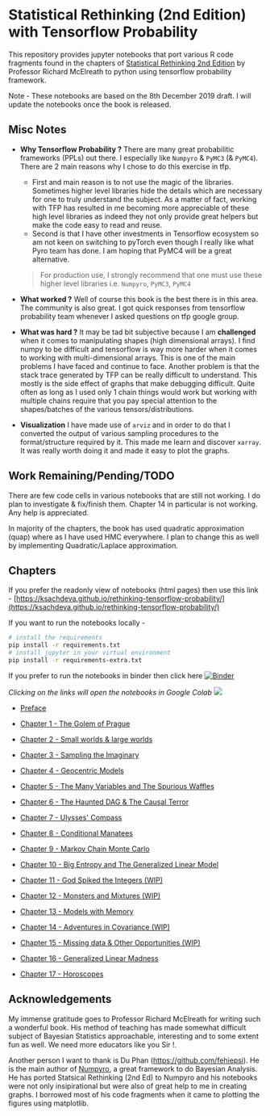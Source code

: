 # Statistical Rethinking (2nd Edition) with Tensorflow Probability

This repository provides jupyter notebooks that port various R code fragments found in the
chapters of [Statistical Rethinking 2nd Edition](https://xcelab.net/rm/statistical-rethinking/) by Professor Richard McElreath to python using tensorflow probability framework.

Note - These notebooks are based on the 8th December 2019 draft. I will update the notebooks once the book is released.

## Misc Notes

* **Why Tensorflow Probability ?** There are many great probabilitic frameworks (PPLs) out there. I especially like `Numpyro` & `PyMC3` (& `PyMC4`). There are 2 main reasons why I chose to do this exercise in tfp.
    * First and main reason is to not use the magic of the libraries. Sometimes higher level libraries hide the details which are necessary for one to truly understand the subject. As a matter of fact, working with TFP has resulted in me becoming more appreciable of these high level libraries as indeed they not only provide great helpers but make the code easy to read and reuse.
    * Second is that I have other investments in Tensorflow ecosystem so am not keen on switching to pyTorch even though I really like what Pyro team has done. I am hoping that PyMC4 will be a great alternative.

  > For production use, I strongly recommend that one must use these higher level libraries i.e. `Numpyro`, `PyMC3`, `PyMC4`

* **What worked ?** Well of course this book is the best there is in this area. The community is also great. I got quick responses from tensorflow probability team whenever I asked questions on tfp google group.

* **What was hard ?** It may be tad bit subjective because I am **challenged** when it comes to manipulating shapes (high dimensional arrays). I find numpy to be difficult and tensorflow is way more harder when it comes to working with multi-dimensional arrays. This is one of the main problems I have faced and continue to face. Another problem is that the stack trace generated by TFP can be really difficult to understand. This mostly is the side effect of graphs that make debugging difficult. Quite often as long as I used only 1 chain things would work but working with multiple chains require that you pay special attention to the shapes/batches of the various tensors/distributions.

* **Visualization** I have made use of `arviz` and in order to do that I converted the output of various sampling procedures to the format/structure required by it. This made me learn and discover `xarray`. It was really worth doing it and made it easy to plot the graphs.

## Work Remaining/Pending/TODO

There are few code cells in various notebooks that are still not working. I do plan to investigate & fix/finish them. Chapter 14 in particular is not working. Any help is appreciated.

In majority of the chapters, the book has used quadratic approximation (quap) where as I have used HMC everywhere. I plan to change this as well by implementing Quadratic/Laplace approximation.

## Chapters  

If you prefer the readonly view of notebooks (html pages) then use this link - [https://ksachdeva.github.io/rethinking-tensorflow-probability/](https://ksachdeva.github.io/rethinking-tensorflow-probability/)

If you want to run the notebooks locally -

```bash
# install the requirements
pip install -r requirements.txt
# install jupyter in your virtual environment
pip install -r requirements-extra.txt
```

If you prefer to run the notebooks in binder then click here [![Binder](https://mybinder.org/badge_logo.svg)](https://mybinder.org/v2/gh/ksachdeva/rethinking-tensorflow-probability/master)

*Clicking on the links will open the notebooks in Google Colab <img src="https://www.tensorflow.org/images/colab_logo_32px.png"/>*

* [Preface](https://colab.research.google.com/github/ksachdeva/rethinking-tensorflow-probability/blob/master/notebooks/preface.ipynb)

* [Chapter 1 - The Golem of Prague](https://colab.research.google.com/github/ksachdeva/rethinking-tensorflow-probability/blob/master/notebooks/01_the_golem_of_prague.ipynb)

* [Chapter 2 - Small worlds & large worlds](https://colab.research.google.com/github/ksachdeva/rethinking-tensorflow-probability/blob/master/notebooks/02_small_worlds_and_large_worlds.ipynb)  

* [Chapter 3 - Sampling the Imaginary](https://colab.research.google.com/github/ksachdeva/rethinking-tensorflow-probability/blob/master/notebooks/03_sampling_the_imaginary.ipynb)

* [Chapter 4 - Geocentric Models](https://colab.research.google.com/github/ksachdeva/rethinking-tensorflow-probability/blob/master/notebooks/04_geocentric_models.ipynb)

* [Chapter 5 - The Many Variables and The Spurious Waffles](https://colab.research.google.com/github/ksachdeva/rethinking-tensorflow-probability/blob/master/notebooks/05_the_many_variables_and_the_spurious_waffles.ipynb)

* [Chapter 6 - The Haunted DAG & The Causal Terror](https://colab.research.google.com/github/ksachdeva/rethinking-tensorflow-probability/blob/master/notebooks/06_the_haunted_dag_and_the_causal_terror.ipynb)

* [Chapter 7 - Ulysses' Compass](https://colab.research.google.com/github/ksachdeva/rethinking-tensorflow-probability/blob/master/notebooks/07_ulysses_compass.ipynb)

* [Chapter 8 - Conditional Manatees](https://colab.research.google.com/github/ksachdeva/rethinking-tensorflow-probability/blob/master/notebooks/08_conditional_manatees.ipynb)

* [Chapter 9 - Markov Chain Monte Carlo](https://colab.research.google.com/github/ksachdeva/rethinking-tensorflow-probability/blob/master/notebooks/09_markov_chain_monte_carlo.ipynb)

* [Chapter 10 - Big Entropy and The Generalized Linear Model](https://colab.research.google.com/github/ksachdeva/rethinking-tensorflow-probability/blob/master/notebooks/10_big_entropy_and_the_generalized_linear_model.ipynb)

* [Chapter 11 - God Spiked the Integers (WIP)](https://colab.research.google.com/github/ksachdeva/rethinking-tensorflow-probability/blob/master/notebooks/11_god_spiked_the_integers.ipynb)

* [Chapter 12 - Monsters and Mixtures (WIP)](https://colab.research.google.com/github/ksachdeva/rethinking-tensorflow-probability/blob/master/notebooks/12_monsters_and_mixtures.ipynb)

* [Chapter 13 - Models with Memory](https://colab.research.google.com/github/ksachdeva/rethinking-tensorflow-probability/blob/master/notebooks/13_models_with_memory.ipynb)

* [Chapter 14 - Adventures in Covariance (WIP)](https://colab.research.google.com/github/ksachdeva/rethinking-tensorflow-probability/blob/master/notebooks/14_adventures_in_covariance.ipynb)

* [Chapter 15 - Missing data & Other Opportunities (WIP)](https://colab.research.google.com/github/ksachdeva/rethinking-tensorflow-probability/blob/master/notebooks/15_missing_data_and_other_opportunities.ipynb)

* [Chapter 16 - Generalized Linear Madness](https://colab.research.google.com/github/ksachdeva/rethinking-tensorflow-probability/blob/master/notebooks/16_generalized_linear_madness.ipynb)

* [Chapter 17 - Horoscopes](https://colab.research.google.com/github/ksachdeva/rethinking-tensorflow-probability/blob/master/notebooks/17_horoscopes.ipynb)

## Acknowledgements

My immense gratitude goes to Professor Richard McElreath for writing such a wonderful book. His method of teaching has made somewhat difficult subject of Bayesian Statistics approachable, interesting and to some extent fun as well. We need more educators like you Sir !.

Another person I want to thank is Du Phan (https://github.com/fehiepsi). He is the main author of [Numpyro](https://github.com/pyro-ppl/numpyro), a great framework to do Bayesian Analysis. He has ported Statsical Rethinking (2nd Ed) to Numpyro and his notebooks were not only insipirational but were also of great help to me in creating graphs. I borrowed most of his code fragments when it came to plotting the figures using matplotlib.
